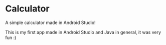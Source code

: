 # Calculator
A simple calculator made in Android Studio!

This is my first app made in Android Studio and Java in general, it was very fun :)
